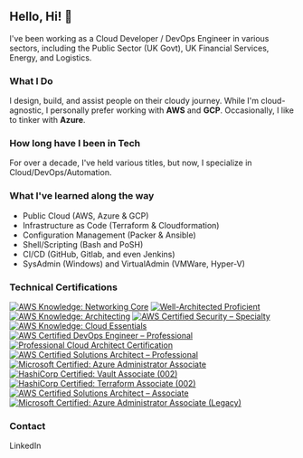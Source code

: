 ## Hello, Hi! 👋 

I've been working as a Cloud Developer / DevOps Engineer in various sectors, including the Public Sector (UK Govt), UK Financial Services, Energy, and Logistics.

### What I Do

I design, build, and assist people on their cloudy journey. While I'm cloud-agnostic, I personally prefer working with **AWS** and **GCP**. Occasionally, I like to tinker with **Azure**.

### How long have I been in Tech

For over a decade, I've held various titles, but now, I specialize in Cloud/DevOps/Automation.

### What I've learned along the way

- Public Cloud (AWS, Azure & GCP)
- Infrastructure as Code (Terraform & Cloudformation)
- Configuration Management (Packer & Ansible)
- Shell/Scripting (Bash and PoSH)
- CI/CD (GitHub, Gitlab, and even Jenkins)
- SysAdmin (Windows) and VirtualAdmin (VMWare, Hyper-V)

### Technical Certifications 
<!--START_SECTION:badges-->
[![AWS Knowledge: Networking Core](https://images.credly.com/size/96x96/images/e75f222b-7f75-4d7b-8a6a-67d68aa59d62/image.png)](http://www.credly.com/badges/79b92905-77d6-426a-96e5-31866e42963b "AWS Knowledge: Networking Core")
[![Well-Architected Proficient](https://images.credly.com/size/96x96/images/b870667f-00a3-48d7-b988-9c02b441b883/image.png)](http://www.credly.com/badges/28894acc-2550-4d64-ac6d-6bc10ef19baf "Well-Architected Proficient")
[![AWS Knowledge: Architecting](https://images.credly.com/size/96x96/images/519a6dba-f145-4c1a-85a2-1d173d6898d9/image.png)](http://www.credly.com/badges/475830d0-4e74-45aa-afea-ca0690f2d7a2 "AWS Knowledge: Architecting")
[![AWS Certified Security – Specialty](https://images.credly.com/size/96x96/images/53acdae5-d69f-4dda-b650-d02ed7a50dd7/image.png)](http://www.credly.com/badges/5a7fab29-7350-4c01-809e-8dabd5a72d0d "AWS Certified Security – Specialty")
[![AWS Knowledge: Cloud Essentials](https://images.credly.com/size/96x96/images/ec621e2a-c8f0-4459-806c-ae11829d372a/image.png)](http://www.credly.com/badges/52060e7f-c8f9-4b51-9a53-a5a17e610b80 "AWS Knowledge: Cloud Essentials")
[![AWS Certified DevOps Engineer – Professional](https://images.credly.com/size/96x96/images/bd31ef42-d460-493e-8503-39592aaf0458/image.png)](http://www.credly.com/badges/61e2d409-572e-4a9a-9f19-aea5d44dda71 "AWS Certified DevOps Engineer – Professional")
[![Professional Cloud Architect Certification](https://images.credly.com/size/96x96/images/71c579e0-51fd-4247-b493-d2fa8167157a/image.png)](http://www.credly.com/badges/62c96236-9cfc-40e1-8c7b-6e39ac033ab3 "Professional Cloud Architect Certification")
[![AWS Certified Solutions Architect – Professional](https://images.credly.com/size/96x96/images/2d84e428-9078-49b6-a804-13c15383d0de/image.png)](http://www.credly.com/badges/1c0266ac-079a-4990-96f4-1b6e2cdab56f "AWS Certified Solutions Architect – Professional")
[![Microsoft Certified: Azure Administrator Associate](https://images.credly.com/size/96x96/images/336eebfc-0ac3-4553-9a67-b402f491f185/azure-administrator-associate-600x600.png)](http://www.credly.com/badges/8c13a5b9-fca7-4692-a193-935f5c87bf4a "Microsoft Certified: Azure Administrator Associate")
[![HashiCorp Certified: Vault Associate (002)](https://images.credly.com/size/96x96/images/fd1bf1cf-dc60-4868-b3a3-9b93e8af763c/image.png)](http://www.credly.com/badges/305838a2-9119-4449-a959-69311708ef87 "HashiCorp Certified: Vault Associate (002)")
[![HashiCorp Certified: Terraform Associate (002)](https://images.credly.com/size/96x96/images/99289602-861e-4929-8277-773e63a2fa6f/image.png)](http://www.credly.com/badges/6531d174-72e2-4dba-83e5-29e5a1de8a28 "HashiCorp Certified: Terraform Associate (002)")
[![AWS Certified Solutions Architect – Associate](https://images.credly.com/size/96x96/images/0e284c3f-5164-4b21-8660-0d84737941bc/image.png)](http://www.credly.com/badges/34fa217d-fbd3-4cb5-ac14-f050d260c4c4 "AWS Certified Solutions Architect – Associate")
[![Microsoft Certified: Azure Administrator Associate (Legacy)](https://images.credly.com/size/96x96/images/35d18649-95c6-4c78-b07a-cfc1362318f3/azure-administrator-associate.png)](http://www.credly.com/badges/6316f802-5968-4b32-871b-798fea643fa1 "Microsoft Certified: Azure Administrator Associate (Legacy)")
<!--END_SECTION:badges-->

### Contact

LinkedIn
